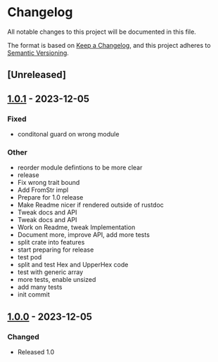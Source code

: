 # Changelog
All notable changes to this project will be documented in this file.

The format is based on [Keep a Changelog](https://keepachangelog.com/en/1.0.0/),
and this project adheres to [Semantic Versioning](https://semver.org/spec/v2.0.0.html).

## [Unreleased]

## [1.0.1](https://github.com/Kimundi/easy-hex/compare/v1.0.0...v1.0.1) - 2023-12-05

### Fixed
- conditonal guard on wrong module

### Other
- reorder module defintions to be more clear
- release
- Fix wrong trait bound
- Add FromStr impl
- Prepare for 1.0 release
- Make Readme nicer if rendered outside of rustdoc
- Tweak docs and API
- Tweak docs and API
- Work on Readme, tweak Implementation
- Document more, improve API, add more tests
- split crate into features
- start preparing for release
- test pod
- split and test Hex and UpperHex code
- test with generic array
- more tests, enable unsized
- add many tests
- init commit

## [1.0.0](https://github.com/Kimundi/easy-hex/compare/v0.1.2...v1.0.0) - 2023-12-05

### Changed
- Released 1.0
